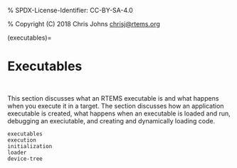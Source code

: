 % SPDX-License-Identifier: CC-BY-SA-4.0

% Copyright (C) 2018 Chris Johns <chrisj@rtems.org>

(executables)=

# Executables

```{index} Executable
```

```{index} Embedded executable
```

This section discusses what an RTEMS executable is and what happens when you
execute it in a target. The section discusses how an application executable is
created, what happens when an executable is loaded and run, debugging an
execiutable, and creating and dynamically loading code.

```{toctree}
executables
execution
initialization
loader
device-tree
```
